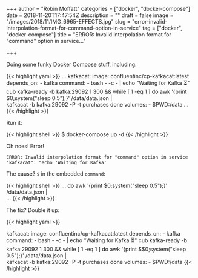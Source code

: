 +++
author = "Robin Moffatt"
categories = ["docker", "docker-compose"]
date = 2018-11-20T17:47:54Z
description = ""
draft = false
image = "/images/2018/11/IMG_6965-EFFECTS.jpg"
slug = "error-invalid-interpolation-format-for-command-option-in-service"
tag = ["docker", "docker-compose"]
title = "ERROR: Invalid interpolation format for \"command\" option in service…"

+++


Doing some funky Docker Compose stuff, including: 


<!--more-->

{{< highlight yaml >}}
  …
  kafkacat:
    image: confluentinc/cp-kafkacat:latest
    depends_on:
      - kafka
    command: 
      - bash 
      - -c 
      - |
        echo "Waiting for Kafka ⏳"
        cub kafka-ready -b kafka:29092 1 300 && 
        while [ 1 -eq 1 ]
          do awk '{print $0;system("sleep 0.5");}' /data/data.json | \
              kafkacat -b kafka:29092 -P -t purchases
          done
    volumes: 
      - $PWD:/data
  …
{{< /highlight >}}

Run it: 

{{< highlight shell >}}
$ docker-compose up -d
{{< /highlight >}}


Oh noes! Error! 

`ERROR: Invalid interpolation format for "command" option in service "kafkacat": "echo 'Waiting for Kafka'
`

The cause? `$` in the embedded `command`:

{{< highlight shell >}}
…
do awk '{print $0;system("sleep 0.5");}' /data/data.json | \
…
{{< /highlight >}}



The fix? Double it up: 

{{< highlight yaml >}}

  kafkacat:
    image: confluentinc/cp-kafkacat:latest
    depends_on:
      - kafka
    command: 
      - bash 
      - -c 
      - |
        echo "Waiting for Kafka ⏳"
        cub kafka-ready -b kafka:29092 1 300 && 
        while [ 1 -eq 1 ]
          do awk '{print $$0;system("sleep 0.5");}' /data/data.json | \
              kafkacat -b kafka:29092 -P -t purchases
          done
    volumes: 
      - $PWD:/data
{{< /highlight >}}
